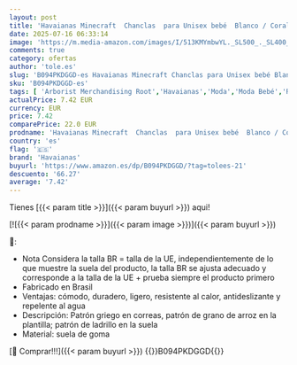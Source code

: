 ```yaml
---
layout: post
title: 'Havaianas Minecraft  Chanclas  para Unisex bebé  Blanco / Coral  25/26 EU'
date: 2025-07-16 06:33:14
image: 'https://m.media-amazon.com/images/I/513KMYmbwYL._SL500_._SL400_.jpg'
comments: true
category: ofertas
author: 'tole.es'
slug: 'B094PKDGGD-es Havaianas Minecraft Chanclas para Unisex bebé Blanco /...'
sku: 'B094PKDGGD-es'
tags: [ 'Arborist Merchandising Root','Havaianas','Moda','Moda Bebé','Ropa y zapatos para bebés niña','Ropa y zapatos para bebés niño','Sandalias para niñas','Sandalias para niños','Self Service','Special Features Stores','Zapatos para niñas','Zapatos para niños','c8538d25-3af9-48d3-aeff-5f3ce5572a36_0','c8538d25-3af9-48d3-aeff-5f3ce5572a36_9001','chanclas','havaianas','🇪🇸', ]
actualPrice: 7.42 EUR
currency: EUR
price: 7.42
comparePrice: 22.0 EUR
prodname: 'Havaianas Minecraft  Chanclas  para Unisex bebé  Blanco / Coral  25/26 EU'
country: 'es'
flag: '🇪🇸'
brand: 'Havaianas'
buyurl: 'https://www.amazon.es/dp/B094PKDGGD/?tag=tolees-21'
descuento: '66.27'
average: '7.42'
---
```


Tienes [{{< param title >}}]({{< param buyurl >}}) aqui!

[![{{< param prodname >}}]({{< param image >}})]({{< param buyurl >}})

🔎:

- Nota Considera la talla BR = talla de la UE, independientemente de lo que muestre la suela del producto, la talla BR se ajusta adecuado y corresponde a la talla de la UE + prueba siempre el producto primero
- Fabricado en Brasil
- Ventajas: cómodo, duradero, ligero, resistente al calor, antideslizante y repelente al agua
- Descripción: Patrón griego en correas, patrón de grano de arroz en la plantilla; patrón de ladrillo en la suela
- Material: suela de goma

[🛒 Comprar!!!]({{< param buyurl >}})
{{<world>}}B094PKDGGD{{</world>}}
